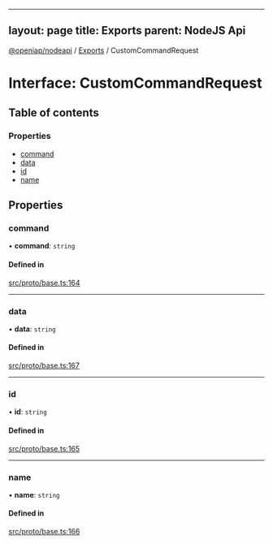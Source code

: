 
---
layout: page
title: Exports
parent: NodeJS Api
---
[@openiap/nodeapi](../README.md) / [Exports](../modules.md) / CustomCommandRequest

# Interface: CustomCommandRequest

## Table of contents

### Properties

- [command](CustomCommandRequest.md#command)
- [data](CustomCommandRequest.md#data)
- [id](CustomCommandRequest.md#id)
- [name](CustomCommandRequest.md#name)

## Properties

### command

• **command**: `string`

#### Defined in

[src/proto/base.ts:164](https://github.com/openiap/nodeapi/blob/a6b5438/src/proto/base.ts#L164)

___

### data

• **data**: `string`

#### Defined in

[src/proto/base.ts:167](https://github.com/openiap/nodeapi/blob/a6b5438/src/proto/base.ts#L167)

___

### id

• **id**: `string`

#### Defined in

[src/proto/base.ts:165](https://github.com/openiap/nodeapi/blob/a6b5438/src/proto/base.ts#L165)

___

### name

• **name**: `string`

#### Defined in

[src/proto/base.ts:166](https://github.com/openiap/nodeapi/blob/a6b5438/src/proto/base.ts#L166)
